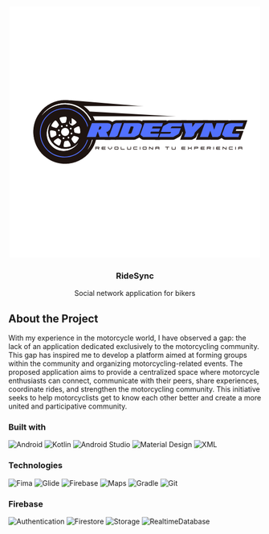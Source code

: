 <!-- PROJECT LOGO -->
<br />
<div align="center">
  <a href="https://github.com/ivannavvaz/RideSync">
    <img src="images/RideSync.png">
  </a>

  <h3 align="center">RideSync</h3>

  <p align="center">
    Social network application for bikers
    <br />
  </p>
</div>

<!-- ABOUT THE PROJECT -->

## About the Project

With my experience in the motorcycle world, I have observed a gap: the lack of an
application dedicated exclusively to the motorcycling community. This gap has
inspired me to develop a platform aimed at forming groups within the community
and organizing motorcycling-related events. The proposed application aims to
provide a centralized space where motorcycle enthusiasts can connect,
communicate with their peers, share experiences, coordinate rides, and
strengthen the motorcycling community. This initiative seeks to help motorcyclists
get to know each other better and create a more united and participative
community.

### Built with

![Android](https://img.shields.io/badge/Android-3DDC84?style=for-the-badge&logo=android&logoColor=white)
![Kotlin](https://img.shields.io/badge/Kotlin-0095D5?style=for-the-badge&logo=kotlin&logoColor=white)
![Android Studio](https://img.shields.io/badge/Android_Studio-3DDC84?style=for-the-badge&logo=android-studio&logoColor=white)
![Material Design](https://img.shields.io/badge/Material_Design-757575?style=for-the-badge&logo=material-design&logoColor=white)
![XML](https://img.shields.io/badge/XML-f68009?style=for-the-badge&logo=xml&logoColor=white)

### Technologies

![Fima](https://img.shields.io/badge/Fima-8a38f5?style=for-the-badge&logo=figma&logoColor=white)
![Glide](https://img.shields.io/badge/Glide-0095D5?style=for-the-badge&logo=glide&logoColor=white)
![Firebase](https://img.shields.io/badge/Firebase-FFCA28?style=for-the-badge&logo=firebase&logoColor=white)
![Maps](https://img.shields.io/badge/Maps-0095D5?style=for-the-badge&logo=google-maps&logoColor=white)
![Gradle](https://img.shields.io/badge/Gradle-02303A?style=for-the-badge&logo=gradle&logoColor=white)
![Git](https://img.shields.io/badge/Git-F05032?style=for-the-badge&logo=git&logoColor=white)

### Firebase

![Authentication](https://img.shields.io/badge/Authentication-FFCA28?style=for-the-badge&logo=firebase&logoColor=white)
![Firestore](https://img.shields.io/badge/Firestore-FFCA28?style=for-the-badge&logo=firebase&logoColor=white)
![Storage](https://img.shields.io/badge/Storage-FFCA28?style=for-the-badge&logo=firebase&logoColor=white)
![RealtimeDatabase](https://img.shields.io/badge/Realtime_Database-FFCA28?style=for-the-badge&logo=firebase&logoColor=white)

